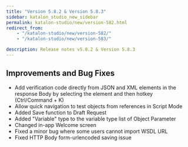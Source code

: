 ```yaml
---
title: "Version 5.8.2 & Version 5.8.3"
sidebar: katalon_studio_new_sidebar
permalink: katalon-studio/new/version-582.html
redirect_from:
    - "/katalon-studio/new/version-582/"
    - "/katalon-studio/new/version-583/"

description: Release notes v5.8.2 & Version 5.8.3
---
```


Improvements and Bug Fixes
--------------------------

*   Add verification code directly from JSON and XML elements in the response Body by selecting the element and then hotkey (Ctrl/Command + K)
*   Allow quick navigation to test objects from references in Script Mode 
*   Added Save function to Draft Request
*   Added "Variable" type to the variable type list of Object Parameter
*   Changed in-app Welcome screen
*   Fixed a minor bug where some users cannot import WSDL URL
*   Fixed HTTP Body form-urlencoded saving issue
